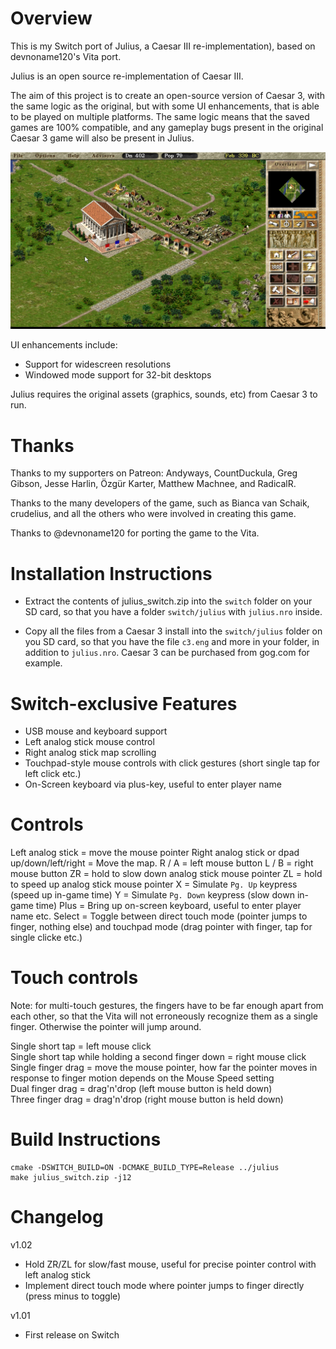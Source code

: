 Overview
=====
This is my Switch port of Julius, a Caesar III re-implementation), based on devnoname120's Vita port.

Julius is an open source re-implementation of Caesar III.

The aim of this project is to create an open-source version of Caesar 3, with the same logic as the original, but with some UI enhancements, that is able to be played on multiple platforms. The same logic means that the saved games are 100% compatible, and any gameplay bugs present in the original Caesar 3 game will also be present in Julius.

![](screenshots/julius_shot_1.jpg)

UI enhancements include:
- Support for widescreen resolutions
- Windowed mode support for 32-bit desktops

Julius requires the original assets (graphics, sounds, etc) from Caesar 3 to run.

Thanks
======
Thanks to my supporters on Patreon: Andyways, CountDuckula, Greg Gibson, Jesse Harlin, Özgür Karter, Matthew Machnee, and RadicalR.

Thanks to the many developers of the game, such as Bianca van Schaik, crudelius, and all the others who were involved in creating this game.

Thanks to @devnoname120 for porting the game to the Vita.

Installation Instructions
=====
- Extract the contents of julius_switch.zip into the `switch` folder on your SD card, so that you have a folder `switch/julius` with `julius.nro` inside.

- Copy all the files from a Caesar 3 install into the `switch/julius` folder on you SD card, so that you have the file `c3.eng` and more in your folder, in addition to `julius.nro`. Caesar 3 can be purchased from gog.com for example.

Switch-exclusive Features
=====
- USB mouse and keyboard support
- Left analog stick mouse control
- Right analog stick map scrolling
- Touchpad-style mouse controls with click gestures (short single tap for left click etc.)
- On-Screen keyboard via plus-key, useful to enter player name

Controls
=====
Left analog stick = move the mouse pointer
Right analog stick or dpad up/down/left/right = Move the map.
R / A = left mouse button
L / B = right mouse button
ZR = hold to slow down analog stick mouse pointer
ZL = hold to speed up analog stick mouse pointer
X = Simulate `Pg. Up` keypress (speed up in-game time)
Y = Simulate `Pg. Down` keypress (slow down in-game time)
Plus = Bring up on-screen keyboard, useful to enter player name etc.
Select = Toggle between direct touch mode (pointer jumps to finger, nothing else) and touchpad mode (drag pointer with finger, tap for single clicke etc.)

Touch controls
======
Note: for multi-touch gestures, the fingers have to be far enough apart from each other, so that the Vita will not erroneously recognize them as a single finger. Otherwise the pointer will jump around. 

Single short tap = left mouse click  
Single short tap while holding a second finger down = right mouse click  
Single finger drag = move the mouse pointer, how far the pointer moves in response to finger motion depends on the Mouse Speed setting  
Dual finger drag = drag'n'drop (left mouse button is held down)  
Three finger drag = drag'n'drop (right mouse button is held down)  

Build Instructions
=====
````
cmake -DSWITCH_BUILD=ON -DCMAKE_BUILD_TYPE=Release ../julius
make julius_switch.zip -j12
````

Changelog
=====
v1.02
- Hold ZR/ZL for slow/fast mouse, useful for precise pointer control with left analog stick
- Implement direct touch mode where pointer jumps to finger directly (press minus to toggle)

v1.01

- First release on Switch
